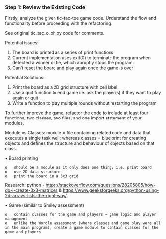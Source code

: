 
### Step 1: Review the Existing Code

Firstly, analyze the given tic-tac-toe game code. Understand the flow and functionality before proceeding with the refactoring.

See original tic_tac_o_oh.py code for comments.

Potential issues:
1.	The board is printed as a series of print functions
2.	Current implementation uses exit(0) to terminate the program when detected a winner or tie, which abruptly stops the program. 
3.	Can’t reset the board and play again once the game is over

Potential Solutions:
1.	Print the board as a 2D grid structure with cell label
2.	Use a quit function to end game i.e. ask the player(s) if they want to play again or quit
3.	Write a function to play multiple rounds without restarting the program

To further improve the game, refactor the code to include at least four functions, two classes, two files, and one import statement of your modules.

Module vs Classes: module = file containing related code and data that executes a single task well; whereas classes = blue print for creating objects and defines the structure and behaviour of objects based on that class.

•	Board printing

    o	should be a module as it only does one thing; i.e. print board
    o	use 2D data structure
    o	print the board in a 3x3 grid

Research: python - https://stackoverflow.com/questions/28205805/how-do-i-create-3x3-matrices & https://www.geeksforgeeks.org/python-using-2d-arrays-lists-the-right-way/.

•	Game (similar to Smiley assessment)

    o	contain classes for the game and players = game logic and player management
    o	unlike the Wordle assessment (where classes and game play were all in the main program), create a game module to contain classes for the game and players

